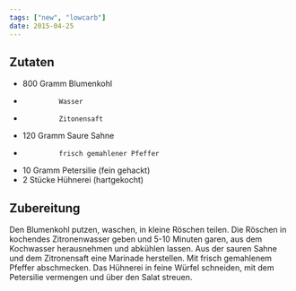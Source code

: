 ```yaml
---
tags: ["new", "lowcarb"]
date: 2015-04-25
---
```


## Zutaten
- 800  Gramm   Blumenkohl
-              Wasser
-              Zitonensaft
- 120  Gramm   Saure Sahne
-              frisch gemahlener Pfeffer
- 10   Gramm   Petersilie (fein gehackt)
- 2    Stücke  Hühnerei (hartgekocht)

## Zubereitung
Den Blumenkohl putzen, waschen, in kleine Röschen teilen. Die Röschen in kochendes Zitronenwasser geben und 5-10 Minuten garen, aus dem Kochwasser herausnehmen und abkühlen lassen. Aus der sauren Sahne und dem Zitronensaft eine Marinade herstellen. Mit
frisch gemahlenem Pfeffer abschmecken.
Das Hühnerei in feine Würfel schneiden, mit dem Petersilie vermengen und über den Salat streuen.
